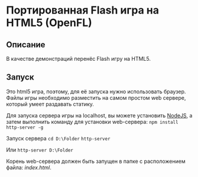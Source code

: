 # Портированная Flash игра на HTML5 (OpenFL)

Описание
------------------------------

В качестве демонстраций перенёс Flash игру на HTML5.

Запуск
------------------------------

Это html5 игра, поэтому, для её запуска нужно использовать браузер. Файлы игры необходимо разместить на самом простом web сервере, который умеет раздавать статику.

Для запуска сервера игры на localhost, вы можете установить [NodeJS](https://nodejs.org/en/ "NodeJS"), а затем выполнить команду для установки web-сервера:
`npm install http-server -g`

Запуск сервера
`cd D:\Folder`
`http-server`

Или
`http-server D:\Folder`

Корень web-сервера должен быть запущен в папке с расположением файла: *index.html*.
